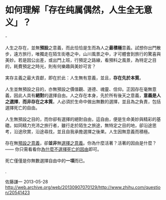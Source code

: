 # 如何理解「存在纯属偶然，人生全无意义」？

<div class="zm-editable-content clearfix">-<br><br>人生之存在，並無<b>預設</b>之意義，而此恰恰是生而為人之<b>最積極</b>意義。試想你出門散步，遠方旅行，唯獨走在陌生街巷之中，山川風景之中，才可體會到旅行的驚喜與美妙。若是因公出差，或出門上班，行預定之路線，看預料之風景，為特定之目的，耗費預定之時光，則有何樂趣與美妙可言？<br><br>実存主義之最大貢獻，即在於此：人生無有意義，並且，<b>存在先於本質</b>。<br><br>人生並無預設之目的，亦無預設之價值觀、道德、魂靈、信仰。正因存在毫無意義，因此人具有<b>絕對</b>的選擇自由。人之存在本身，先於所有後天之意義，<b>意義是人之選擇</b>，<b>而非存在之本質</b>。人必須於生命中做出無數的選擇，並且為之負責，包括選擇死亡的自由。<br><br>人生無預設之目的，而你卻有選擇的絕對自由，這自由，便是生命美妙與精彩的基礎。如同精力充沛之旅行者，雖行走於陌生之旅途，無特定之目的地，卻沿途思考，沿途欣賞，沿途尋找，並且自我承擔選擇之後果。人生因無意義而積極。<br><br>存在無<u>預設之意義</u>，卻<b>並非</b>無<u>選擇之意義</u>。你為什麼活著？活著的因由是什麼？ —— 你只需看看你<u>為什麼不選擇死亡的因由</u>即可。<br><br>死亡僅僅是你無數選擇自由中的<b>一項</b>而已。<br><br>.</div>

佐藤謙一 2013-05-28 http://web.archive.org/web/20130907070129/http://www.zhihu.com/question/20541423